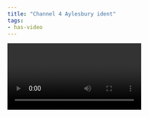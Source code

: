 ```yaml
---
title: "Channel 4 Aylesbury ident"
tags:
- has-video
---
```


<video scr="https://elaraks.github.io/dampcapital/ident.mp4">
</video>